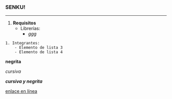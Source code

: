 ### SENKU!
---

1. **Requisitos**
    - Librerías: 
      - *ggg*
    

~~~
1. Integrantes:
    - Elemento de lista 3
    - Elemento de lista 4
~~~

**negrita**

*cursiva*

***cursiva y negrita***

[enlace en línea](http://www.youtube.com)

